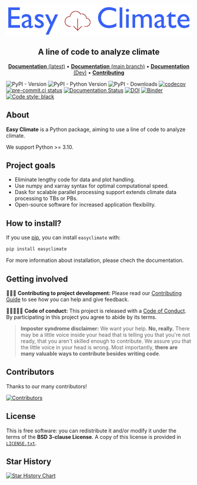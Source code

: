 <img src="https://github.com/shenyulu/easyclimate-sphinx_docs/blob/main/source/_static/easyclimate-logo.svg?raw=true" alt="easyclimate">

<h2 align="center">A line of code to analyze climate</h2>

<p align="center">
<a href="https://easyclimate.readthedocs.io/en/latest/"><strong>Documentation</strong> (latest)</a> •
<a href="https://easyclimate.readthedocs.io/en/main/"><strong>Documentation</strong> (main branch)</a> •
<a href="https://easyclimate.readthedocs.io/en/dev/"><strong>Documentation</strong> (Dev)</a> •
<a href="https://github.com/shenyulu/easyclimate/blob/main/CONTRIBUTING.md"><strong>Contributing</strong></a>
</p>

![PyPI - Version](https://img.shields.io/pypi/v/easyclimate)
![PyPI - Python Version](https://img.shields.io/pypi/pyversions/easyclimate)
![PyPI - Downloads](https://img.shields.io/pypi/dm/easyclimate)
[![codecov](https://codecov.io/gh/shenyulu/easyclimate/graph/badge.svg?token=CBG3IO5A5A)](https://codecov.io/gh/shenyulu/easyclimate)
[![pre-commit.ci status](https://results.pre-commit.ci/badge/github/shenyulu/easyclimate/main.svg)](https://results.pre-commit.ci/latest/github/shenyulu/easyclimate/main)
[![Documentation Status](https://readthedocs.org/projects/easyclimate/badge/?version=latest)](https://easyclimate.readthedocs.io/en/latest/?badge=latest)
[![DOI](https://zenodo.org/badge/465206111.svg)](https://zenodo.org/doi/10.5281/zenodo.10279567)
[![Binder](https://mybinder.org/badge_logo.svg)](https://mybinder.org/v2/gh/shenyulu/easyclimate/main?labpath=docs%2Fexample)
[![Code style: black](https://img.shields.io/badge/code%20style-black-000000.svg)](https://github.com/psf/black)


## About

**Easy Climate** is a Python package, aiming to use a line of code to analyze climate.


We support Python >= 3.10.


## Project goals

* Eliminate lengthy code for data and plot handling.
* Use numpy and xarray syntax for optimal computational speed.
* Dask for scalable parallel processing support extends climate data processing to TBs or PBs.
* Open-source software for increased application flexibility.

## How to install?

If you use [pip](https://pypi.org/project/pip/), you can install `easyclimate` with:

```bash
pip install easyclimate
```

For more information about installation, please chech the documentation.

## Getting involved

👩🏾‍💻 **Contributing to project development:**
Please read our
[Contributing Guide](https://github.com/shenyulu/easyclimate/blob/main/CONTRIBUTING.md)
to see how you can help and give feedback.

🧑🏾‍🤝‍🧑🏼 **Code of conduct:**
This project is released with a
[Code of Conduct](https://github.com/shenyulu/easyclimate/blob/main/CODE_OF_CONDUCT.md).
By participating in this project you agree to abide by its terms.

> **Imposter syndrome disclaimer:**
> We want your help. **No, really.** There may be a little voice inside your
> head that is telling you that you're not ready, that you aren't skilled
> enough to contribute. We assure you that the little voice in your head is
> wrong. Most importantly, **there are many valuable ways to contribute besides
> writing code**.
>

## Contributors

Thanks to our many contributors!

[![Contributors](https://contrib.rocks/image?repo=shenyulu/easyclimate)](https://github.com/shenyulu/easyclimate/graphs/contributors)

## License

This is free software: you can redistribute it and/or modify it under the terms
of the **BSD 3-clause License**. A copy of this license is provided in
[`LICENSE.txt`](https://github.com/shenyulu/easyclimate/blob/main/LICENSE.txt).

## Star History

[![Star History Chart](https://api.star-history.com/svg?repos=shenyulu/easyclimate&type=Date)](https://star-history.com/#shenyulu/easyclimate&Date)
